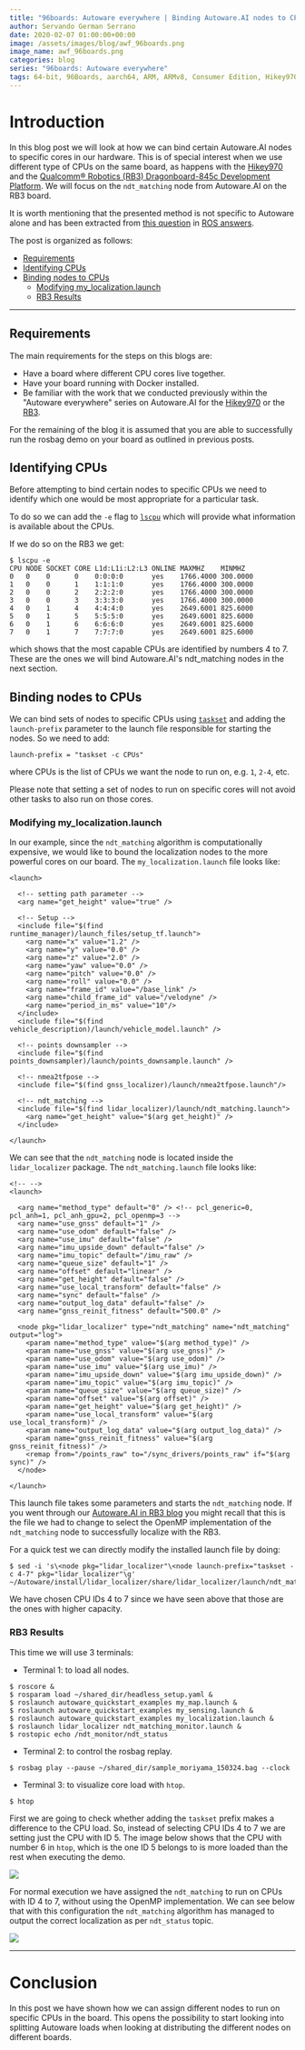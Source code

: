 ```yaml
---
title: "96boards: Autoware everywhere | Binding Autoware.AI nodes to CPUs"
author: Servando German Serrano
date: 2020-02-07 01:00:00+00:00
image: /assets/images/blog/awf_96boards.png
image_name: awf_96boards.png
categories: blog
series: "96boards: Autoware everywhere"
tags: 64-bit, 96Boards, aarch64, ARM, ARMv8, Consumer Edition, Hikey970, dragonboard-845c, rb3, Linaro, Linux, arm64, real time, ROS2, Autoware
---
```


# Introduction

In this blog post we will look at how we can bind certain Autoware.AI nodes to specific cores in our hardware. This is of special interest when we use different type of CPUs on the same board, as happens with the [Hikey970](https://www.96boards.org/product/hikey970/) and the [Qualcomm® Robotics (RB3) Dragonboard-845c Development Platform](https://www.96boards.org/product/rb3-platform/). We will focus on the `ndt_matching` node from Autoware.AI on the RB3 board.

It is worth mentioning that the presented method is not specific to Autoware alone and has been extracted from [this question](https://answers.ros.org/question/202712/how-to-bind-a-node-to-a-specific-cpu-core/) in [ROS answers](https://answers.ros.org/questions/).

The post is organized as follows:
- [Requirements](#requirements)
- [Identifying CPUs](#identifying-cpus)
- [Binding nodes to CPUs](#binding-nodes-to-cpus)
  - [Modifying my_localization.launch](#modifying-my_localizationlaunch)
  - [RB3 Results](#rb3-results)

***

## Requirements

The main requirements for the steps on this blogs are:
- Have a board where different CPU cores live together.
- Have your board running with Docker installed.
- Be familiar with the work that we conducted previously within the "Autoware everywhere" series on Autoware.AI for the [Hikey970](https://www.96boards.org/blog/autoware.auto_hikey970/) or the [RB3](https://www.96boards.org/blog/autoware.ai_rb3/).

For the remaining of the blog it is assumed that you are able to successfully run the rosbag demo on your board as outlined in previous posts.

## Identifying CPUs

Before attempting to bind certain nodes to specific CPUs we need to identify which one would be most appropriate for a particular task.

To do so we can add the `-e` flag to [`lscpu`](https://linux.die.net/man/1/lscpu) which will provide what information is available about the CPUs.

If we do so on the RB3 we get:

```
$ lscpu -e
CPU NODE SOCKET CORE L1d:L1i:L2:L3 ONLINE MAXMHZ    MINMHZ
0   0    0      0    0:0:0:0       yes    1766.4000 300.0000
1   0    0      1    1:1:1:0       yes    1766.4000 300.0000
2   0    0      2    2:2:2:0       yes    1766.4000 300.0000
3   0    0      3    3:3:3:0       yes    1766.4000 300.0000
4   0    1      4    4:4:4:0       yes    2649.6001 825.6000
5   0    1      5    5:5:5:0       yes    2649.6001 825.6000
6   0    1      6    6:6:6:0       yes    2649.6001 825.6000
7   0    1      7    7:7:7:0       yes    2649.6001 825.6000
```

which shows that the most capable CPUs are identified by numbers 4 to 7. These are the ones we will bind Autoware.AI's ndt_matching nodes in the next section.

## Binding nodes to CPUs

We can bind sets of nodes to specific CPUs using [`taskset`](https://linux.die.net/man/1/taskset) and adding the `launch-prefix` parameter to the launch file responsible for starting the nodes. So we need to add:

```
launch-prefix = "taskset -c CPUs"
```

where CPUs is the list of CPUs we want the node to run on, e.g. `1`, `2-4`, etc.

Please note that setting a set of nodes to run on specific cores will not avoid other tasks to also run on those cores.

### Modifying my_localization.launch

In our example, since the `ndt_matching` algorithm is computationally expensive, we would like to bound the localization nodes to the more powerful cores on our board. The `my_localization.launch` file looks like:

```
<launch>

  <!-- setting path parameter -->
  <arg name="get_height" value="true" />

  <!-- Setup -->
  <include file="$(find runtime_manager)/launch_files/setup_tf.launch">
    <arg name="x" value="1.2" />
    <arg name="y" value="0.0" />
    <arg name="z" value="2.0" />
    <arg name="yaw" value="0.0" />
    <arg name="pitch" value="0.0" />
    <arg name="roll" value="0.0" />
    <arg name="frame_id" value="/base_link" />
    <arg name="child_frame_id" value="/velodyne" />
    <arg name="period_in_ms" value="10"/>
  </include>
  <include file="$(find vehicle_description)/launch/vehicle_model.launch" />

  <!-- points downsampler -->
  <include file="$(find points_downsampler)/launch/points_downsample.launch" />

  <!-- nmea2tfpose -->
  <include file="$(find gnss_localizer)/launch/nmea2tfpose.launch"/>

  <!-- ndt_matching -->
  <include file="$(find lidar_localizer)/launch/ndt_matching.launch">
    <arg name="get_height" value="$(arg get_height)" />
  </include>

</launch>
```

We can see that the `ndt_matching` node is located inside the `lidar_localizer` package. The `ndt_matching.launch` file looks like:

```
<!-- -->
<launch>

  <arg name="method_type" default="0" /> <!-- pcl_generic=0, pcl_anh=1, pcl_anh_gpu=2, pcl_openmp=3 -->
  <arg name="use_gnss" default="1" />
  <arg name="use_odom" default="false" />
  <arg name="use_imu" default="false" />
  <arg name="imu_upside_down" default="false" />
  <arg name="imu_topic" default="/imu_raw" />
  <arg name="queue_size" default="1" />
  <arg name="offset" default="linear" />
  <arg name="get_height" default="false" />
  <arg name="use_local_transform" default="false" />
  <arg name="sync" default="false" />
  <arg name="output_log_data" default="false" />
  <arg name="gnss_reinit_fitness" default="500.0" />

  <node pkg="lidar_localizer" type="ndt_matching" name="ndt_matching" output="log">
    <param name="method_type" value="$(arg method_type)" />
    <param name="use_gnss" value="$(arg use_gnss)" />
    <param name="use_odom" value="$(arg use_odom)" />
    <param name="use_imu" value="$(arg use_imu)" />
    <param name="imu_upside_down" value="$(arg imu_upside_down)" />
    <param name="imu_topic" value="$(arg imu_topic)" />
    <param name="queue_size" value="$(arg queue_size)" />
    <param name="offset" value="$(arg offset)" />
    <param name="get_height" value="$(arg get_height)" />
    <param name="use_local_transform" value="$(arg use_local_transform)" />
    <param name="output_log_data" value="$(arg output_log_data)" />
    <param name="gnss_reinit_fitness" value="$(arg gnss_reinit_fitness)" />
    <remap from="/points_raw" to="/sync_drivers/points_raw" if="$(arg sync)" />
  </node>

</launch>
```

This launch file takes some parameters and starts the `ndt_matching` node. If you went through our [Autoware.AI in RB3 blog](https://www.96boards.org/blog/autoware.ai_rb3/) you might recall that this is the file we had to change to select the OpenMP implementation of the `ndt_matching` node to successfully localize with the RB3.

For a quick test we can directly modify the installed launch file by doing:
```
$ sed -i 's\<node pkg="lidar_localizer"\<node launch-prefix="taskset -c 4-7" pkg="lidar_localizer"\g' ~/Autoware/install/lidar_localizer/share/lidar_localizer/launch/ndt_matching.launch
```
We have chosen CPU IDs 4 to 7 since we have seen above that those are the ones with higher capacity.

### RB3 Results

This time we will use 3 terminals:

- Terminal 1: to load all nodes.

```
$ roscore &
$ rosparam load ~/shared_dir/headless_setup.yaml &
$ roslaunch autoware_quickstart_examples my_map.launch &
$ roslaunch autoware_quickstart_examples my_sensing.launch &
$ roslaunch autoware_quickstart_examples my_localization.launch &
$ roslaunch lidar_localizer ndt_matching_monitor.launch &
$ rostopic echo /ndt_monitor/ndt_status
```

- Terminal 2: to control the rosbag replay.

```
$ rosbag play --pause ~/shared_dir/sample_moriyama_150324.bag --clock
```

- Terminal 3: to visualize core load with `htop`.

```
$ htop
```

First we are going to check whether adding the `taskset` prefix makes a difference to the CPU load. So, instead of selecting CPU IDs 4 to 7 we are setting just the CPU with ID 5. The image below shows that the CPU with number 6 in `htop`, which is the one ID 5 belongs to is more loaded than the rest when executing the demo.

![](/assets/images/blog/rb3_cpu_5.png)

For normal execution we have assigned the `ndt_matching` to run on CPUs with ID 4 to 7, without using the OpenMP implementation. We can see below that with this configuration the `ndt_matching` algorithm has managed to output the correct localization as per `ndt_status` topic.

![](/assets/images/blog/rb3_cpu_4_7.png)

***

# Conclusion

In this post we have shown how we can assign different nodes to run on specific CPUs in the board. This opens the possibility to start looking into splitting Autoware loads when looking at distributing the different nodes on different boards.
